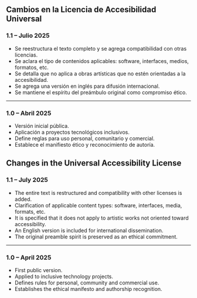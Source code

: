 ## Cambios en la Licencia de Accesibilidad Universal

### 1.1 – Julio 2025

- Se reestructura el texto completo y se agrega compatibilidad con otras licencias.
- Se aclara el tipo de contenidos aplicables: software, interfaces, medios, formatos, etc.
- Se detalla que no aplica a obras artísticas que no estén orientadas a la accesibilidad.
- Se agrega una versión en inglés para difusión internacional.
- Se mantiene el espíritu del preámbulo original como compromiso ético.

---

### 1.0 – Abril 2025

- Versión inicial pública.
- Aplicación a proyectos tecnológicos inclusivos.
- Define reglas para uso personal, comunitario y comercial.
- Establece el manifiesto ético y reconocimiento de autoría.


## Changes in the Universal Accessibility License

### 1.1 – July 2025

- The entire text is restructured and compatibility with other licenses is added.
- Clarification of applicable content types: software, interfaces, media, formats, etc.
- It is specified that it does not apply to artistic works not oriented toward accessibility.
- An English version is included for international dissemination.
- The original preamble spirit is preserved as an ethical commitment.

---

### 1.0 – April 2025

- First public version.
- Applied to inclusive technology projects.
- Defines rules for personal, community and commercial use.
- Establishes the ethical manifesto and authorship recognition.
